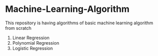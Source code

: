 # Machine-Learning-Algorithm
This repository is having algorithms of basic machine learning algorithm from scratch 
1. Linear Regression
2. Polynomial Regression
3. Logistic Regression
